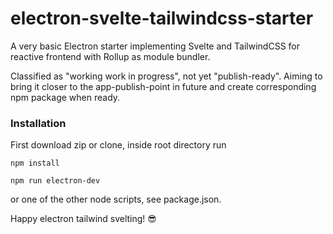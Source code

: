 # electron-svelte-tailwindcss-starter

A very basic Electron starter implementing Svelte and TailwindCSS for reactive frontend with Rollup as module bundler.

Classified as "working work in progress", not yet "publish-ready". Aiming to bring it closer to the app-publish-point in future and create 
corresponding npm package when ready. 

### Installation

First download zip or clone, inside root directory run

```
npm install
```

```
npm run electron-dev
```

or one of the other node scripts, see package.json.

Happy electron tailwind svelting! 😎
